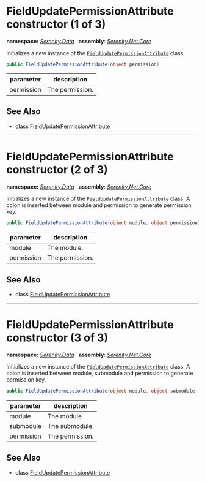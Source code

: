 # FieldUpdatePermissionAttribute constructor (1 of 3)
**namespace:** *[Serenity.Data](../../README.md#serenity.data-namespace)*   **assembly**: *[Serenity.Net.Core](../../README.md)*

Initializes a new instance of the [`FieldUpdatePermissionAttribute`](../FieldUpdatePermissionAttribute.md) class.

```csharp
public FieldUpdatePermissionAttribute(object permission)
```

| parameter | description |
| --- | --- |
| permission | The permission. |

## See Also

* class [FieldUpdatePermissionAttribute](../FieldUpdatePermissionAttribute.md)

---

# FieldUpdatePermissionAttribute constructor (2 of 3)
**namespace:** *[Serenity.Data](../../README.md#serenity.data-namespace)*   **assembly**: *[Serenity.Net.Core](../../README.md)*

Initializes a new instance of the [`FieldUpdatePermissionAttribute`](../FieldUpdatePermissionAttribute.md) class. A colon is inserted between module and permission to generate permission key.

```csharp
public FieldUpdatePermissionAttribute(object module, object permission)
```

| parameter | description |
| --- | --- |
| module | The module. |
| permission | The permission. |

## See Also

* class [FieldUpdatePermissionAttribute](../FieldUpdatePermissionAttribute.md)

---

# FieldUpdatePermissionAttribute constructor (3 of 3)
**namespace:** *[Serenity.Data](../../README.md#serenity.data-namespace)*   **assembly**: *[Serenity.Net.Core](../../README.md)*

Initializes a new instance of the [`FieldUpdatePermissionAttribute`](../FieldUpdatePermissionAttribute.md) class. A colon is inserted between module, submodule and permission to generate permission key.

```csharp
public FieldUpdatePermissionAttribute(object module, object submodule, object permission)
```

| parameter | description |
| --- | --- |
| module | The module. |
| submodule | The submodule. |
| permission | The permission. |

## See Also

* class [FieldUpdatePermissionAttribute](../FieldUpdatePermissionAttribute.md)